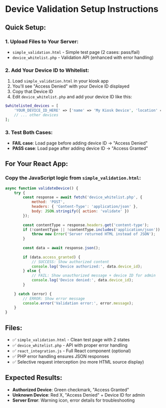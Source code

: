 # Device Validation Setup Instructions

## Quick Setup:

### 1. Upload Files to Your Server:
- `simple_validation.html` - Simple test page (2 cases: pass/fail)
- `device_whitelist.php` - Validation API (enhanced with error handling)

### 2. Add Your Device ID to Whitelist:
1. Load `simple_validation.html` in your kiosk app
2. You'll see "Access Denied" with your Device ID displayed
3. Copy that Device ID
4. Edit `device_whitelist.php` and add your device ID like this:

```php
$whitelisted_devices = [
    'YOUR_DEVICE_ID_HERE' => ['name' => 'My Kiosk Device', 'location' => 'Office'],
    // ... other devices
];
```

### 3. Test Both Cases:
- **FAIL case**: Load page before adding device ID → "Access Denied" 
- **PASS case**: Load page after adding device ID → "Access Granted"

## For Your React App:

### Copy the JavaScript logic from `simple_validation.html`:
```javascript
async function validateDevice() {
    try {
        const response = await fetch('device_whitelist.php', {
            method: 'POST',
            headers: { 'Content-Type': 'application/json' },
            body: JSON.stringify({ action: 'validate' })
        });
        
        const contentType = response.headers.get('content-type');
        if (!contentType || !contentType.includes('application/json')) {
            throw new Error('Server returned HTML instead of JSON');
        }
        
        const data = await response.json();
        
        if (data.access_granted) {
            // SUCCESS: Show authorized content
            console.log('Device authorized:', data.device_id);
        } else {
            // FAIL: Show unauthorized message + device ID for admin
            console.log('Device denied:', data.device_id);
        }
        
    } catch (error) {
        // ERROR: Show error message
        console.error('Validation error:', error.message);
    }
}
```

## Files:
- ✅ `simple_validation.html` - Clean test page with 2 states
- ✅ `device_whitelist.php` - API with proper error handling  
- ✅ `react_integration.js` - Full React component (optional)
- ✅ PHP error handling ensures JSON responses
- ✅ Selective request interception (no more HTML source display)

## Expected Results:
- **Authorized Device**: Green checkmark, "Access Granted" 
- **Unknown Device**: Red X, "Access Denied" + Device ID for admin
- **Server Error**: Warning icon, error details for troubleshooting